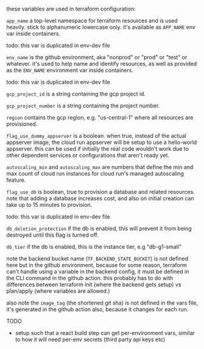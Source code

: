 these variables are used in terraform configuration:

`app_name` a top-level namespace for terraform resources and is used
heavily. stick to alphanumeric lowercase only. it's available as `APP_NAME` env
var inside containers.

todo: this var is duplicated in env-dev file

`env_name` is the github environment, aka "nonprod" or "prod" or "test" or
whatever. it's used to help name and identify resources, as well as provided
as the `ENV_NAME` environment var inside containers.

todo: this var is duplicated in env-dev file

`gcp_project_id` is a string containing the gcp project id.

`gcp_project_number` is a string containing the project number.

`region` contains the gcp region, e.g. "us-central-1" where all resources are
provisioned.

`flag_use_dummy_appserver` is a boolean. when true, instead of the actual
appserver image, the cloud run appserver will be setup to use a hello-world
appserver. this can be used if initially the real code wouldn't work due
to other dependent services or configurations that aren't ready yet.

`autoscaling_min` and `autoscaling_max` are numbers that define the min and
max count of cloud run instances for cloud run's managed autoscaling feature.

`flag_use_db` is boolean, true to provision a database and related resources.
note that adding a database increases cost, and also on initial creation can
take up to 15 minutes to provision.

todo: this var is duplicated in env-dev file

`db_deletion_protection` if the db is enabled, this will prevent it from being
destroyed until this flag is turned off.

`db_tier` if the db is enabled, this is the instance tier, e.g "db-g1-small"

note the backend bucket name (`TF_BACKEND_STATE_BUCKET`) is not defined here
but in the github environment, because for some reason, terraform can't handle
using a variable in the backend config, it must be defined in the CLI command
in the github action. this probably has to do with differences between
terraform init (where the backend gets setup) vs plan/apply (where variables
are allowed.)

also note the `image_tag` (the shortened git sha) is not defined in the vars
file, it's generated in the github action also, because it changes for each
run.

TODO
- setup such that a react build step can get per-environment vars, similar to
  how it will need per-env secrets (third party api keys etc)

